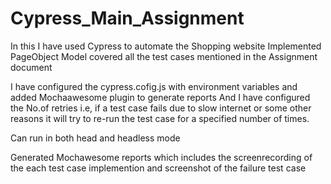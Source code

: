 # Cypress_Main_Assignment

In this I have used Cypress to automate the Shopping website 
Implemented PageObject Model covered all the test cases mentioned in the Assignment document

I have configured the cypress.cofig.js with environment variables and added Mochaawesome plugin to generate reports
And I have configured the No.of retries i.e, if a test case fails due to slow internet or some other reasons it will try to re-run the test case for a specified number of times.

Can run in both head and headless mode

Generated Mochawesome reports which includes the screenrecording of the each test case implemention and screenshot of the failure test case
